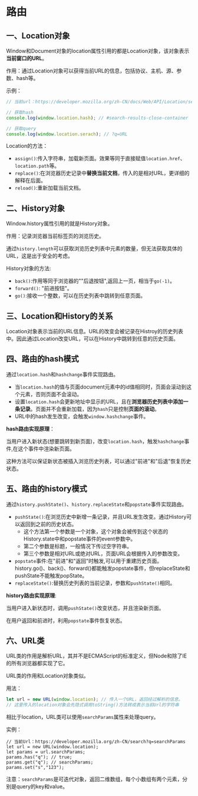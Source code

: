 # 路由

## 一、Location对象

Window和Document对象的location属性引用的都是Location对象，该对象表示**当前窗口的URL**。

作用：通过Location对象可以获得当前URL的信息，包括协议、主机、源、参数、hash等。

示例：

```javascript
// 当前url：https://developer.mozilla.org/zh-CN/docs/Web/API/Location/search?q=URL#search-results-close-container';

// 获取hash
console.log(window.location.hash); // #search-results-close-container

// 获取query
console.log(window.location.serach); // ?q=URL
```



Location的方法：

- `assign()`:传入字符串，加载新页面。效果等同于直接赋值`location.href`、`location.path`等。
- `replace()`:在浏览器历史记录中**替换当前文档**，传入的是相对URL，更详细的解释在后面。
- `reload()`:重新加载当前文档。



## 二、History对象

Window.history属性引用的就是History对象。

作用：记录浏览器当前标签页的浏览历史。

通过`history.length`可以获取浏览历史列表中元素的数量，但无法获取具体的URL，这是出于安全的考虑。



History对象的方法:

- `back()`:作用等同于浏览器的""后退按钮",返回上一页，相当于`go(-1)`。
- `forward()`: "前进按钮"。
- `go()`:接收一个整数，可以在历史列表中跳转到任意页面。





## 三、Location和History的关系

Location对象表示当前的URL信息。URL的改变会被记录在Histroy的历史列表中。因此通过Location改变URL，可以在History中跳转到任意的历史页面。



## 四、路由的hash模式

通过`location.hash`和`hashchange`事件实现路由。

- 当`location.hash`的值与页面document元素中的id值相同时，页面会滚动到这个元素，否则页面不会滚动。
- 设置`location.hash`会更新地址中显示的URL，且在**浏览器历史列表中添加一条记录**。页面并不会重新加载，因为`hash`只是控制**页面的滚动**。
- URL中的hash发生改变，会触发`window.hashchange`事件。



**hash路由实现原理**：

当用户进入新状态(想要跳转到新页面)，改变`location.hash`，触发`hashchange`事件,在这个事件中渲染新页面。

这种方法可以保证新状态被插入浏览历史列表，可以通过"前进"和"后退"恢复历史状态。



## 五、路由的history模式

通过`history.pushState()`、`history.replaceState`和`popstate`事件实现路由。

- `pushState()`:在浏览历史中新增一条记录，并且URL发生改变。通过History可以返回到之前的历史状态。
  - 这个方法第一个参数是一个对象，这个对象会被传到这个状态的History.state中和popstate事件的event参数中。
  - 第二个参数是标题，一般情况下传过空字符串。
  - 第三个参数是相对URL或绝对URL，页面URL会根据传入的参数改变。
- `popstate`事件:在"前进"和"返回"时触发,可以用于重建历史页面。history.go()、back()、forward()都能触发popstate事件，但replaceState和pushState不能触发popState。
- `replaceState()`:替换历史列表的当前记录，参数和`pushState()`相同。



**history路由实现原理**:

当用户进入新状态时，调用`pushState()`改变状态，并且渲染新页面。

在用户返回和前进时，利用`popstate`事件恢复状态。



## 六、URL类

URL类的作用是解析URL，其并不是ECMAScript的标准定义，但Node和除了IE的所有浏览器都实现了它。

URL类的作用和Location对象类似。

用法：

```javascript
let url = new URL(window.location); // 传入一个URL，返回经过解析的信息。
// 这里传入的location对象会先隐式调用toString()方法转成表示当前Url的字符串
```



相比于location，URL类可以使用`searchParams`属性来处理query。

实例：

```
// 当前Url：https://developer.mozilla.org/zh-CN/search?q=searchParams
let url = new URL(window.location);
let params = url.searchParams;
params.has("q"); // true;
params.get("q"); // searchParams;
params.set("s","123");
```

注意：`searchParams`是可迭代对象，返回二维数组，每个小数组有两个元素，分别是query的key和value。






